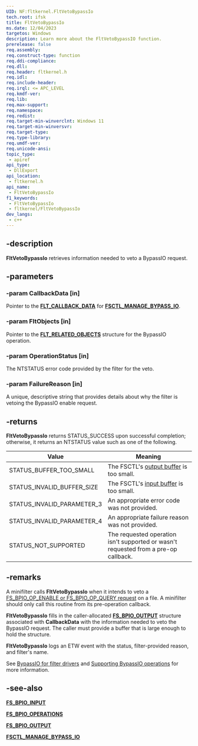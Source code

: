 ```yaml
---
UID: NF:fltkernel.FltVetoBypassIo
tech.root: ifsk
title: FltVetoBypassIo
ms.date: 12/04/2023
targetos: Windows
description: Learn more about the FltVetoBypassIO function.
prerelease: false
req.assembly: 
req.construct-type: function
req.ddi-compliance: 
req.dll: 
req.header: fltkernel.h
req.idl: 
req.include-header: 
req.irql: <= APC_LEVEL
req.kmdf-ver: 
req.lib: 
req.max-support: 
req.namespace: 
req.redist: 
req.target-min-winverclnt: Windows 11
req.target-min-winversvr: 
req.target-type: 
req.type-library: 
req.umdf-ver: 
req.unicode-ansi: 
topic_type:
 - apiref
api_type:
 - DllExport
api_location:
 - fltkernel.h
api_name:
 - FltVetoBypassIo
f1_keywords:
 - FltVetoBypassIo
 - fltkernel/FltVetoBypassIo
dev_langs:
 - c++
---
```


## -description

**FltVetoBypassIo** retrieves information needed to veto a BypassIO request.

## -parameters

### -param CallbackData [in]

Pointer to the [**FLT_CALLBACK_DATA**](ns-fltkernel-_flt_callback_data.md) for [**FSCTL_MANAGE_BYPASS_IO**](../ntifs/ni-ntifs-fsctl_manage_bypass_io.md).

### -param FltObjects [in]

Pointer to the [**FLT_RELATED_OBJECTS**](ns-fltkernel-_flt_related_objects.md) structure for the BypassIO operation.

### -param OperationStatus [in]

The NTSTATUS error code provided by the filter for the veto.

### -param FailureReason [in]

A unique, descriptive string that provides details about why the filter is vetoing the BypassIO enable request.

## -returns

**FltVetoBypassIo** returns STATUS_SUCCESS upon successful completion; otherwise, it returns an NTSTATUS value such as one of the following.

| Value | Meaning |
| ----- | ------- |
| STATUS_BUFFER_TOO_SMALL    | The FSCTL's [output buffer](../ntifs/ns-ntifs-fs_bpio_output.md) is too small. |
| STATUS_INVALID_BUFFER_SIZE | The FSCTL's [input buffer](../ntifs/ns-ntifs-fs_bpio_input.md) is too small. |
| STATUS_INVALID_PARAMETER_3 | An appropriate error code was not provided. |
| STATUS_INVALID_PARAMETER_4 | An appropriate failure reason was not provided. |
| STATUS_NOT_SUPPORTED       | The requested operation isn't supported or wasn't requested from a pre-op callback. |

## -remarks

A minifilter calls **FltVetoBypassIo** when it intends to veto a [FS_BPIO_OP_ENABLE or FS_BPIO_OP_QUERY request](../ntifs/ne-ntifs-fs_bpio_operations.md) on a file. A minifilter should only call this routine from its pre-operation callback.

**FltVetoBypassIo** fills in the caller-allocated [**FS_BPIO_OUTPUT**](../ntifs/ns-ntifs-fs_bpio_output.md) structure associated with **CallbackData** with the information needed to veto the BypassIO request. The caller must provide a buffer that is large enough to hold the structure.

**FltVetoBypassIo** logs an ETW event with the status, filter-provided reason, and filter's name.

See [BypassIO for filter drivers](/windows-hardware/drivers/ifs/bypassio) and [Supporting BypassIO operations](/windows-hardware/drivers/ifs/bypassio-operations) for more information.

## -see-also

[**FS_BPIO_INPUT**](../ntifs/ns-ntifs-fs_bpio_input.md)

[**FS_BPIO_OPERATIONS**](../ntifs/ne-ntifs-fs_bpio_operations.md)

[**FS_BPIO_OUTPUT**](../ntifs/ns-ntifs-fs_bpio_output.md)

[**FSCTL_MANAGE_BYPASS_IO**](../ntifs/ni-ntifs-fsctl_manage_bypass_io.md)
